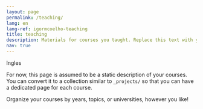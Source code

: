 ```yaml
---
layout: page
permalink: /teaching/
lang: en
lang-ref: igormcoelho-teaching
title: teaching
description: Materials for courses you taught. Replace this text with your description.
nav: true
---
```


Ingles

For now, this page is assumed to be a static description of your courses. You can convert it to a collection similar to `_projects/` so that you can have a dedicated page for each course.

Organize your courses by years, topics, or universities, however you like!
